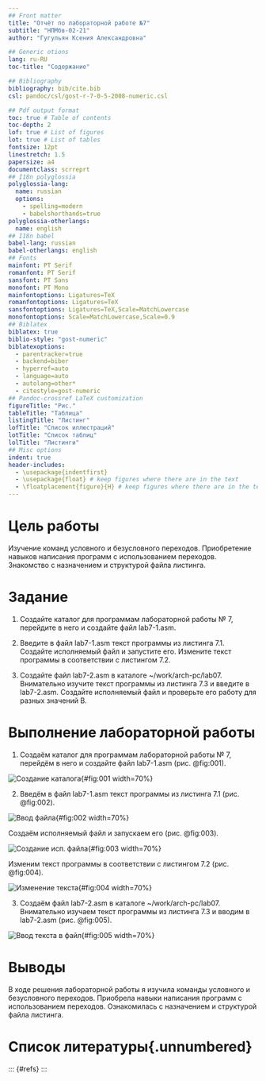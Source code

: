 ```yaml
---
## Front matter
title: "Отчёт по лабораторной работе №7"
subtitle: "НПМбв-02-21"
author: "Гугульян Ксения Александровна"

## Generic otions
lang: ru-RU
toc-title: "Содержание"

## Bibliography
bibliography: bib/cite.bib
csl: pandoc/csl/gost-r-7-0-5-2008-numeric.csl

## Pdf output format
toc: true # Table of contents
toc-depth: 2
lof: true # List of figures
lot: true # List of tables
fontsize: 12pt
linestretch: 1.5
papersize: a4
documentclass: scrreprt
## I18n polyglossia
polyglossia-lang:
  name: russian
  options:
	- spelling=modern
	- babelshorthands=true
polyglossia-otherlangs:
  name: english
## I18n babel
babel-lang: russian
babel-otherlangs: english
## Fonts
mainfont: PT Serif
romanfont: PT Serif
sansfont: PT Sans
monofont: PT Mono
mainfontoptions: Ligatures=TeX
romanfontoptions: Ligatures=TeX
sansfontoptions: Ligatures=TeX,Scale=MatchLowercase
monofontoptions: Scale=MatchLowercase,Scale=0.9
## Biblatex
biblatex: true
biblio-style: "gost-numeric"
biblatexoptions:
  - parentracker=true
  - backend=biber
  - hyperref=auto
  - language=auto
  - autolang=other*
  - citestyle=gost-numeric
## Pandoc-crossref LaTeX customization
figureTitle: "Рис."
tableTitle: "Таблица"
listingTitle: "Листинг"
lofTitle: "Список иллюстраций"
lotTitle: "Список таблиц"
lolTitle: "Листинги"
## Misc options
indent: true
header-includes:
  - \usepackage{indentfirst}
  - \usepackage{float} # keep figures where there are in the text
  - \floatplacement{figure}{H} # keep figures where there are in the text
---
```


# Цель работы

Изучение команд условного и безусловного переходов. Приобретение навыков написания
программ с использованием переходов. Знакомство с назначением и структурой файла
листинга.

# Задание

1. Создайте каталог для программам лабораторной работы № 7, перейдите в него и создайте файл lab7-1.asm.

2. Введите в файл lab7-1.asm
текст программы из листинга 7.1. Создайте исполняемый файл и запустите его. Измените текст программы в соответствии с листингом 7.2.

3. Создайте файл lab7-2.asm в каталоге ~/work/arch-pc/lab07. Внимательно изучите текст
программы из листинга 7.3 и введите в lab7-2.asm. Создайте исполняемый файл и проверьте его работу для разных значений B.

# Выполнение лабораторной работы

1. Создаём каталог для программам лабораторной работы № 7, перейдём в него и создайте файл lab7-1.asm (рис. @fig:001).

![Создание каталога](image/7-1.png){#fig:001 width=70%}

2. Введём в файл lab7-1.asm
текст программы из листинга 7.1 (рис. @fig:002).

![Ввод файла](image/7-2.png){#fig:002 width=70%}

Создаём исполняемый файл и запускаем его (рис. @fig:003).

![Создание исп. файла](image/7-3.png){#fig:003 width=70%}

Изменим текст программы в соответствии с листингом 7.2 (рис. @fig:004).

![Изменение текста](image/7-4.png){#fig:004 width=70%}

3. Создаём файл lab7-2.asm в каталоге ~/work/arch-pc/lab07. Внимательно изучаем текст
программы из листинга 7.3 и вводим в lab7-2.asm (рис. @fig:005).

![Ввод текста в файл](image/7-5.png){#fig:005 width=70%}




# Выводы

В ходе решения лабораторной работы я изучила команды условного и безусловного переходов. Приобрела навыки написания
программ с использованием переходов. Ознакомилась с назначением и структурой файла
листинга.

# Список литературы{.unnumbered}

::: {#refs}
:::
